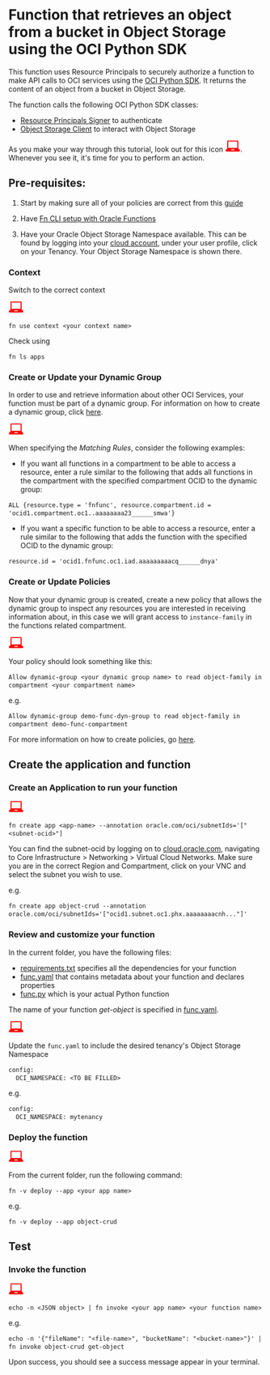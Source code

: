# Function that retrieves an object from a bucket in Object Storage using the OCI Python SDK

This function uses Resource Principals to securely authorize a function to make
API calls to OCI services using the [OCI Python SDK](https://oracle-cloud-infrastructure-python-sdk.readthedocs.io/en/latest/index.html).
It returns the content of an object from a bucket in Object Storage.

The function calls the following OCI Python SDK classes:
* [Resource Principals Signer](https://oracle-cloud-infrastructure-python-sdk.readthedocs.io/en/latest/api/signing.html#resource-principals-signer) to authenticate
* [Object Storage Client](https://oracle-cloud-infrastructure-python-sdk.readthedocs.io/en/latest/api/object_storage/client/oci.object_storage.ObjectStorageClient.html) to interact with Object Storage

As you make your way through this tutorial, look out for this icon ![user input icon](../images/userinput.png).
Whenever you see it, it's time for you to perform an action.


Pre-requisites:
---------------
  1. Start by making sure all of your policies are correct from this [guide](https://docs.cloud.oracle.com/iaas/Content/Functions/Tasks/functionscreatingpolicies.htm?tocpath=Services%7CFunctions%7CPreparing%20for%20Oracle%20Functions%7CConfiguring%20Your%20Tenancy%20for%20Function%20Development%7C_____4)

  2. Have [Fn CLI setup with Oracle Functions](https://docs.cloud.oracle.com/iaas/Content/Functions/Tasks/functionsconfiguringclient.htm?tocpath=Services%7CFunctions%7CPreparing%20for%20Oracle%20Functions%7CConfiguring%20Your%20Client%20Environment%20for%20Function%20Development%7C_____0)

  3. Have your Oracle Object Storage Namespace available. This can be found by
  logging into your [cloud account](https://console.us-ashburn-1.oraclecloud.com/),
  under your user profile, click on your Tenancy. Your Object Storage Namespace
  is shown there.

### Context
Switch to the correct context

  ![user input icon](../images/userinput.png)
  ```
  fn use context <your context name>
  ```
  Check using
  ```
  fn ls apps
  ```

### Create or Update your Dynamic Group
In order to use and retrieve information about other OCI Services, your function
must be part of a dynamic group. For information on how to create a dynamic group,
click [here](https://docs.cloud.oracle.com/iaas/Content/Identity/Tasks/managingdynamicgroups.htm#To).

  ![user input icon](../images/userinput.png)

  When specifying the *Matching Rules*, consider the following examples:
  * If you want all functions in a compartment to be able to access a resource,
  enter a rule similar to the following that adds all functions in the compartment
  with the specified compartment OCID to the dynamic group:
  ```
  ALL {resource.type = 'fnfunc', resource.compartment.id = 'ocid1.compartment.oc1..aaaaaaaa23______smwa'}
  ```
  * If you want a specific function to be able to access a resource, enter a rule
  similar to the following that adds the function with the specified OCID to the
  dynamic group:
  ```
  resource.id = 'ocid1.fnfunc.oc1.iad.aaaaaaaaacq______dnya'
  ```

### Create or Update Policies
  Now that your dynamic group is created, create a new policy that allows the
  dynamic group to inspect any resources you are interested in receiving
  information about, in this case we will grant access to `instance-family` in
  the functions related compartment.

  ![user input icon](../images/userinput.png)

  Your policy should look something like this:
  ```
  Allow dynamic-group <your dynamic group name> to read object-family in compartment <your compartment name>
  ```
  e.g.
  ```
  Allow dynamic-group demo-func-dyn-group to read object-family in compartment demo-func-compartment
  ```

  For more information on how to create policies, go [here](https://docs.cloud.oracle.com/iaas/Content/Identity/Concepts/policysyntax.htm).


Create the application and function
-----------------------------------
### Create an Application to run your function

  ![user input icon](../images/userinput.png)
  ```
  fn create app <app-name> --annotation oracle.com/oci/subnetIds='["<subnet-ocid>"]
  ```
  You can find the subnet-ocid by logging on to [cloud.oracle.com](https://cloud.oracle.com/en_US/sign-in),
  navigating to Core Infrastructure > Networking > Virtual Cloud Networks. Make
  sure you are in the correct Region and Compartment, click on your VNC and
  select the subnet you wish to use.

  e.g.
  ```
  fn create app object-crud --annotation oracle.com/oci/subnetIds='["ocid1.subnet.oc1.phx.aaaaaaaacnh..."]'
  ```

### Review and customize your function
  In the current folder, you have the following files:
  - [requirements.txt](./requirements.txt) specifies all the dependencies for your function
  - [func.yaml](./func.yaml) that contains metadata about your function and declares properties
  - [func.py](./func.py) which is your actual Python function

  The name of your function *get-object* is specified in [func.yaml](./func.yaml).

  ![user input icon](../images/userinput.png)

  Update the `func.yaml` to include the desired tenancy's Object Storage Namespace
  ```
  config:
    OCI_NAMESPACE: <TO BE FILLED>
  ```
  e.g.
  ```
  config:
    OCI_NAMESPACE: mytenancy
  ```

### Deploy the function
  ![user input icon](../images/userinput.png)

  From the current folder, run the following command:
  ```
  fn -v deploy --app <your app name>
  ```
  e.g.
  ```
  fn -v deploy --app object-crud
  ```

Test
----
### Invoke the function
  ![user input icon](../images/userinput.png)
  ```
  echo -n <JSON object> | fn invoke <your app name> <your function name>
  ```
  e.g.
  ```
  echo -n '{"fileName": "<file-name>", "bucketName": "<bucket-name>"}' | fn invoke object-crud get-object
  ```
Upon success, you should see a success message appear in your terminal.
